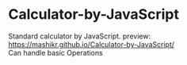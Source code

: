 # Calculator-by-JavaScript
Standard calculator by JavaScript. preview: https://mashikr.github.io/Calculator-by-JavaScript/ <br>
Can handle basic Operations
